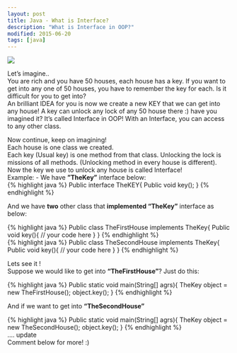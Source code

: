 ```yaml
---
layout: post
title: Java - What is Interface?
description: "What is Interface in OOP?"
modified: 2015-06-20
tags: [java]
---
```


<img src="http://i.imgur.com/NQQTAig.png"><br>

Let’s imagine.. 
<br>
You are rich and you have 50 houses, each house has a key. If you want to get into any  one of 50 houses, you have to remember the key for each. Is it difficult for you to get into? <br>
An brilliant IDEA for you is now we create a new KEY that we can get into any house! A key can unlock any lock of any 50 house there :) have you imagined it? It’s called Interface in OOP! With an Interface, you can access to any other class.<br>

Now continue, keep on imagining!<br>
Each house is one class we created.<br>
Each key (Usual key) is one method from that class. Unlocking the lock is missions of all methods. (Unlocking method in every house is different).<br>
Now the key we use to unlock any house is called Interface! <br>
Example:  - We have  <b>”TheKey”</b> interface below:
<br>
{% highlight java %}
Public interface TheKEY{
	Public void key();
}
{% endhighlight %}


And we have <b>two</b> other class that <b>implemented “TheKey”</b> interface as below: <br>

{% highlight java %}
Public class TheFirstHouse implements TheKey{
	Public void key(){
	// your code here
	}
}
{% endhighlight %}
<br>
{% highlight java %}
Public class TheSecondHouse implements TheKey{
	Public void key(){
	// your code here
	}
}
{% endhighlight %}

Lets see it ! <br>
Suppose we would like to get into <b>“TheFirstHouse”</b>? Just do this: <br>

{% highlight java %}
Public static void main(String[] agrs){
	TheKey object = new TheFirstHouse();
	object.key();
}
{% endhighlight %}

And if we want to get into <b>“TheSecondHouse”</b> <br>

{% highlight java %}
Public static void main(String[] agrs){
	TheKey object = new TheSecondHouse();
	object.key();
}
{% endhighlight %}
<br>
.... update
<br>
Comment below for more! :)

<div class="fb-comments" data-href="https://www.facebook.com/photo.php?fbid=441070399399918" data-width="650" data-numposts="3" data-colorscheme="light"></div>
